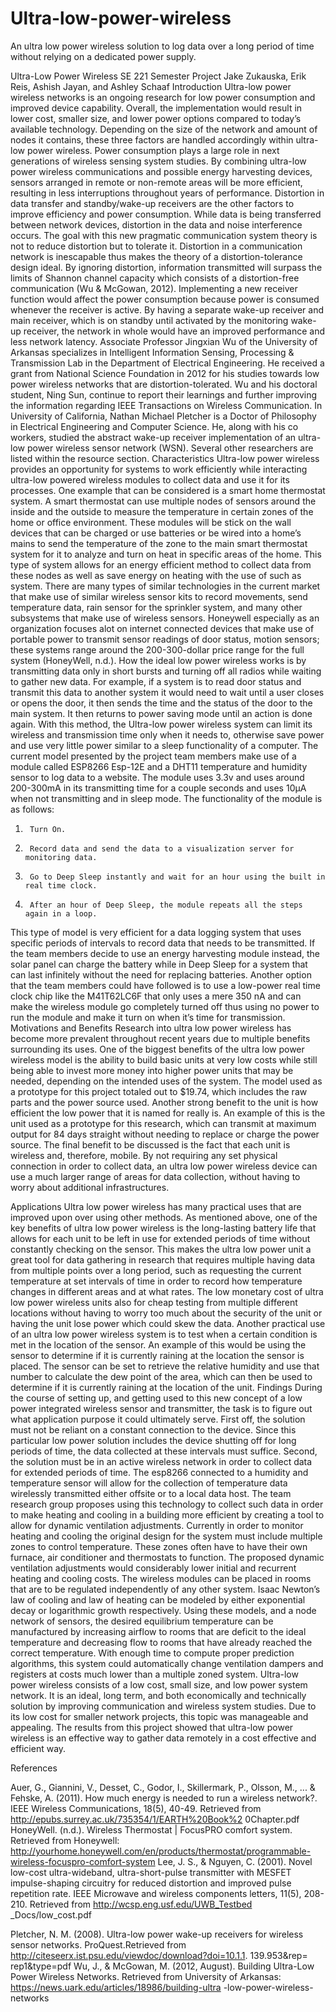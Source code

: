 # Ultra-low-power-wireless
An ultra low power wireless solution to log data over a long period of time without relying on a dedicated power supply.

Ultra-Low Power Wireless
SE 221 Semester Project
Jake Zukauska, Erik Reis, Ashish Jayan, and Ashley Schaaf
Introduction
Ultra-low power wireless networks is an ongoing research for low power consumption and improved device capability. Overall, the implementation would result in lower cost, smaller size, and lower power options compared to today’s available technology. Depending on the size of the network and amount of nodes it contains, these three factors are handled accordingly within ultra-low power wireless. Power consumption plays a large role in next generations of wireless sensing system studies. By combining ultra-low power wireless communications and possible energy harvesting devices, sensors arranged in remote or non-remote areas will be more efficient, resulting in less interruptions throughout years of performance. Distortion in data transfer and standby/wake-up receivers are the other factors to improve efficiency and power consumption. While data is being transferred between network devices, distortion in the data and noise interference occurs. The goal with this new pragmatic communication system theory is not to reduce distortion but to tolerate it. Distortion in a communication network is inescapable thus makes the theory of a distortion-tolerance design ideal. By ignoring distortion, information transmitted will surpass the limits of Shannon channel capacity which consists of a distortion-free communication (Wu & McGowan, 2012). Implementing a new receiver function would affect the power consumption because power is consumed whenever the receiver is active. By having a separate wake-up receiver and main receiver, which is on standby until activated by the monitoring wake-up receiver, the network in whole would have an improved performance and less network latency.
Associate Professor Jingxian Wu of the University of Arkansas specializes in Intelligent Information Sensing, Processing & Transmission Lab in the Department of Electrical Engineering. He received a grant from National Science Foundation in 2012 for his studies towards low power wireless networks that are distortion-tolerated. Wu and his doctoral student, Ning Sun, continue to report their learnings and further improving the information regarding IEEE Transactions on Wireless Communication. In University of California, Nathan Michael Pletcher is a Doctor of Philosophy in Electrical Engineering and Computer Science. He, along with his co workers, studied the abstract wake-up receiver implementation of an ultra-low power wireless sensor network (WSN). Several other researchers are listed within the resource section.
Characteristics
        	Ultra-low power wireless provides an opportunity for systems to work efficiently while interacting ultra-low powered wireless modules to collect data and use it for its processes. One example that can be considered is a smart home thermostat system. A smart thermostat can use multiple nodes of sensors around the inside and the outside to measure the temperature in certain zones of the home or office environment. These modules will be stick on the wall devices that can be charged or use batteries or be wired into a home’s mains to send the temperature of the zone to the main smart thermostat system for it to analyze and turn on heat in specific areas of the home. This type of system allows for an energy efficient method to collect data from these nodes as well as save energy on heating with the use of such as system.
        	There are many types of similar technologies in the current market that make use of similar wireless sensor kits to record movements, send temperature data, rain sensor for the sprinkler system, and many other subsystems that make use of wireless sensors. Honeywell especially as an organization focuses alot on internet connected devices that make use of portable power to transmit sensor readings of door status, motion sensors; these systems range around the 200-300-dollar price range for the full system (HoneyWell, n.d.).
        	How the ideal low power wireless works is by transmitting data only in short bursts and turning off all radios while waiting to gather new data. For example, if a system is to read door status and transmit this data to another system it would need to wait until a user closes or opens the door, it then sends the time and the status of the door to the main system. It then returns to power saving mode until an action is done again. With this method, the Ultra-low power wireless system can limit its wireless and transmission time only when it needs to, otherwise save power and use very little power similar to a sleep functionality of a computer.
        	The current model presented by the project team members make use of a module called ESP8266 Esp-12E and a DHT11 temperature and humidity sensor to log data to a website. The module uses 3.3v and uses around 200-300mA in its transmitting time for a couple seconds and uses 10μA when not transmitting and in sleep mode.
The functionality of the module is as follows:
1.      Turn On.
2.      Record data and send the data to a visualization server for monitoring data.
3.      Go to Deep Sleep instantly and wait for an hour using the built in real time clock.
4.      After an hour of Deep Sleep, the module repeats all the steps again in a loop.
This type of model is very efficient for a data logging system that uses specific periods of intervals to record data that needs to be transmitted. If the team members decide to use an energy harvesting module instead, the solar panel can charge the battery while in Deep Sleep for a system that can last infinitely without the need for replacing batteries. Another option that the team members could have followed is to use a low-power real time clock chip like the M41T62LC6F that only uses a mere 350 nA and can make the wireless module go completely turned off thus using no power to run the module and make it turn on when it’s time for transmission.
Motivations and Benefits
        	Research into ultra low power wireless has become more prevalent throughout recent years due to multiple benefits surrounding its uses. One of the biggest benefits of the ultra low power wireless model is the ability to build basic units at very low costs while still being able to invest more money into higher power units that may be needed, depending on the intended uses of the system. The model used as a prototype for this project totaled out to $19.74, which includes the raw parts and the power source used. Another strong benefit to the unit is how efficient the low power that it is named for really is. An example of this is the unit used as a prototype for this research, which can transmit at maximum output for 84 days straight without needing to replace or charge the power source. The final benefit to be discussed is the fact that each unit is wireless and, therefore, mobile. By not requiring any set physical connection in order to collect data, an ultra low power wireless device can use a much larger range of areas for data collection, without having to worry about additional infrastructures.

Applications
        	Ultra low power wireless has many practical uses that are improved upon over using other methods. As mentioned above, one of the key benefits of ultra low power wireless is the long-lasting battery life that allows for each unit to be left in use for extended periods of time without constantly checking on the sensor. This makes the ultra low power unit a great tool for data gathering in research that requires multiple having data from multiple points over a long period, such as requesting the current temperature at set intervals of time in order to record how temperature changes in different areas and at what rates. The low monetary cost of ultra low power wireless units also for cheap testing from multiple different locations without having to worry too much about the security of the unit or having the unit lose power which could skew the data.
        	Another practical use of an ultra low power wireless system is to test when a certain condition is met in the location of the sensor. An example of this would be using the sensor to determine if it is currently raining at the location the sensor is placed. The sensor can be set to retrieve the relative humidity and use that number to calculate the dew point of the area, which can then be used to determine if it is currently raining at the location of the unit.
Findings
During the course of setting up, and getting used to this new concept of a low power integrated wireless sensor and transmitter, the task is to figure out what application purpose it could ultimately serve. First off, the solution must not be reliant on a constant connection to the device. Since this particular low power solution includes the device shutting off for long periods of time, the data collected at these intervals must suffice. Second, the solution must be in an active wireless network in order to collect data for extended periods of time. The esp8266 connected to a humidity and temperature sensor will allow for the collection of temperature data wirelessly transmitted either offsite or to a local data host.
The team research group proposes using this technology to collect such data in order to make heating and cooling in a building more efficient by creating a tool to allow for dynamic ventilation adjustments. Currently in order to monitor heating and cooling the original design for the system must include multiple zones to control temperature. These zones often have to have their own furnace, air conditioner and thermostats to function. The proposed dynamic ventilation adjustments would considerably lower initial and recurrent heating and cooling costs. The wireless modules can be placed in rooms that are to be regulated independently of any other system.
 Isaac Newton’s law of cooling and law of heating can be modeled by either exponential decay or logarithmic growth respectively.  Using these models, and a node network of sensors, the desired equilibrium temperature can be manufactured by increasing airflow to rooms that are deficit to the ideal temperature and decreasing flow to rooms that have already reached the correct temperature. With enough time to compute proper prediction algorithms, this system could automatically change ventilation dampers and registers at costs much lower than a multiple zoned system.
Ultra-low power wireless consists of a low cost, small size, and low power system network. It is an ideal, long term, and both economically and technically solution by improving communication and wireless system studies. Due to its low cost for smaller network projects, this topic was manageable and appealing. The results from this project showed that ultra-low power wireless is an effective way to gather data remotely in a cost effective and efficient way.














References

Auer, G., Giannini, V., Desset, C., Godor, I., Skillermark, P., Olsson, M., ... & Fehske, A. (2011). How much energy is needed to run a wireless network?. IEEE Wireless Communications, 18(5), 40-49. Retrieved from http://epubs.surrey.ac.uk/735354/1/EARTH%20Book%2 0Chapter.pdf 
HoneyWell. (n.d.). Wireless Thermostat | FocusPRO comfort system. Retrieved from Honeywell: http://yourhome.honeywell.com/en/products/thermostat/programmable-wireless-focuspro-comfort-system
Lee, J. S., & Nguyen, C. (2001). Novel low-cost ultra-wideband, ultra-short-pulse transmitter with MESFET impulse-shaping circuitry for reduced distortion and improved pulse repetition rate. IEEE Microwave and wireless components letters, 11(5), 208-210. Retrieved from http://wcsp.eng.usf.edu/UWB_Testbed _Docs/low_cost.pdf

Pletcher, N. M. (2008). Ultra-low power wake-up receivers for wireless sensor networks. ProQuest.Retrieved from http://citeseerx.ist.psu.edu/viewdoc/download?doi=10.1.1. 139.953&rep= rep1&type=pdf
Wu, J., & McGowan, M. (2012, August). Building Ultra-Low Power Wireless Networks. Retrieved from University of Arkansas: https://news.uark.edu/articles/18986/building-ultra -low-power-wireless-networks


